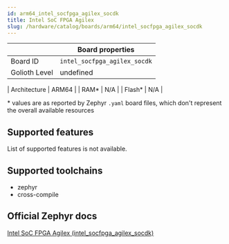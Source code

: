 ```yaml
---
id: arm64_intel_socfpga_agilex_socdk
title: Intel SoC FPGA Agilex
slug: /hardware/catalog/boards/arm64/intel_socfpga_agilex_socdk
---
```


[//]: # (This is an auto-generated file, do not edit! Changes to it will be lost upon re-generation)



|                | Board properties     |
| -------------  | -------------------- |
| Board ID       | `intel_socfpga_agilex_socdk` |
| Golioth Level  | undefined       |

| Architecture   | ARM64 |
| RAM*           | N/A |
| Flash*         | N/A |

\* values are as reported by Zephyr `.yaml` board files, which don't represent the overall available resources



## Supported features

List of supported features is not available.

## Supported toolchains

* zephyr
* cross-compile

## Official Zephyr docs

[Intel SoC FPGA Agilex (intel_socfpga_agilex_socdk)](https://docs.zephyrproject.org/latest/boards/arm64/intel_socfpga_agilex_socdk/doc/index.html)
